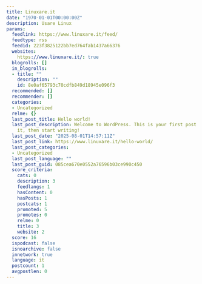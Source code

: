 ```yaml
---
title: Linuxare.it
date: "1970-01-01T00:00:00Z"
description: Usare Linux
params:
  feedlink: https://www.linuxare.it/feed/
  feedtype: rss
  feedid: 223f3825122bb7ed764fab1437a66376
  websites:
    https://www.linuxare.it/: true
  blogrolls: []
  in_blogrolls:
  - title: ""
    description: ""
    id: 8e0af65793c70cdfb849d18945e096f3
  recommended: []
  recommender: []
  categories:
  - Uncategorized
  relme: {}
  last_post_title: Hello world!
  last_post_description: Welcome to WordPress. This is your first post. Edit or delete
    it, then start writing!
  last_post_date: "2025-08-01T14:57:11Z"
  last_post_link: https://www.linuxare.it/hello-world/
  last_post_categories:
  - Uncategorized
  last_post_language: ""
  last_post_guid: 085cea670e0552a76596b03ce990c450
  score_criteria:
    cats: 0
    description: 3
    feedlangs: 1
    hasContent: 0
    hasPosts: 1
    postcats: 1
    promoted: 5
    promotes: 0
    relme: 0
    title: 3
    website: 2
  score: 16
  ispodcast: false
  isnoarchive: false
  innetwork: true
  language: it
  postcount: 1
  avgpostlen: 0
---
```

